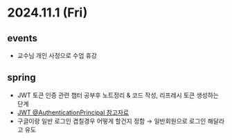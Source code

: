 # 2024.11.1 (Fri)
## events
- 교수님 개인 사정으로 수업 휴강

## spring
- JWT 토큰 인증 관련 챕터 공부후 노트정리 & 코드 작성, 리프레시 토큰 생성하는 단계
- [JWT @AuthenticationPrincipal 참고자료](https://sol-devlog.tistory.com/3)
- 구글이랑 일반 로그인 겹칠경우 어떻게 할건지 정함 → 일반회원으로 로그인 해달라고 유도


